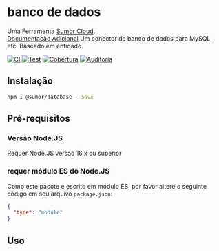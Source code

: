 # banco de dados

Uma Ferramenta [Sumor Cloud](https://sumor.cloud).  
[Documentação Adicional](https://sumor.cloud/database)
Um conector de banco de dados para MySQL, etc. Baseado em entidade.

[![CI](https://github.com/sumor-cloud/database/actions/workflows/ci.yml/badge.svg)](https://github.com/sumor-cloud/database/actions/workflows/ci.yml)
[![Test](https://github.com/sumor-cloud/database/actions/workflows/ut.yml/badge.svg)](https://github.com/sumor-cloud/database/actions/workflows/ut.yml)
[![Cobertura](https://github.com/sumor-cloud/database/actions/workflows/coverage.yml/badge.svg)](https://github.com/sumor-cloud/database/actions/workflows/coverage.yml)
[![Auditoria](https://github.com/sumor-cloud/database/actions/workflows/audit.yml/badge.svg)](https://github.com/sumor-cloud/database/actions/workflows/audit.yml)

## Instalação

```bash
npm i @sumor/database --save
```

## Pré-requisitos

### Versão Node.JS

Requer Node.JS versão 16.x ou superior

### requer módulo ES do Node.JS

Como este pacote é escrito em módulo ES,
por favor altere o seguinte código em seu arquivo `package.json`:

```json
{
  "type": "module"
}
```

## Uso